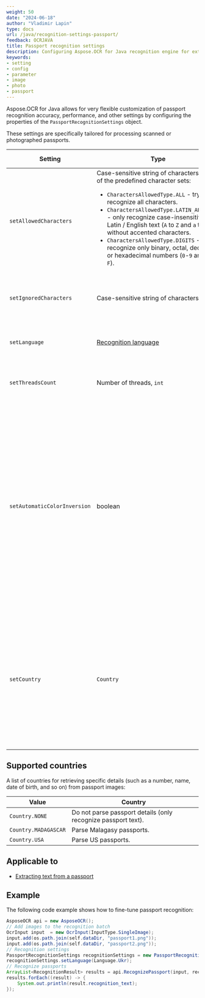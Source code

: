 ```yaml
---
weight: 50
date: "2024-06-18"
author: "Vladimir Lapin"
type: docs
url: /java/recognition-settings-passport/
feedback: OCRJAVA
title: Passport recognition settings
description: Configuring Aspose.OCR for Java recognition engine for extracting text from passport images.
keywords:
- setting
- config
- parameter
- image
- photo
- passport
---
```


Aspose.OCR for Java allows for very flexible customization of passport recognition accuracy, performance, and other settings by configuring the properties of the `PassportRecognitionSettings` object.

These settings are specifically tailored for processing scanned or photographed passports.

Setting | Type | Default value | Description
------- | ---- | ------------- | -----------
`setAllowedCharacters` | Case-sensitive string of characters or one of the predefined character sets:<ul><li>`CharactersAllowedType.ALL` - try to recognize all characters.</li><li>`CharactersAllowedType.LATIN_ALPHABET` - only recognize case-insensitive Latin / English text (`A` to `Z` and `a` to `z`), without accented characters.</li><li>`CharactersAllowedType.DIGITS` - recognize only binary, octal, decimal, or hexadecimal numbers (`0`-`9` and `A` to `F`).</li></ul> | All characters from the [selected recognition language](/ocr/java/languages/). | The [whitelist](/ocr/java/characters-whitelist/#predefined-character-sets) of characters Aspose.OCR engine will look for.
`setIgnoredCharacters` | Case-sensitive string of characters | All characters are recognized | A [blacklist](/ocr/java/characters-blacklist/) of characters that are ignored during recognition.
`setLanguage` | [Recognition language](/ocr/java/languages/) | Extended Latin characters, including diacritics | Specify a [language](/ocr/java/languages/) for recognition.
`setThreadsCount` | Number of threads, `int` | Automatic | The number of [CPU threads](/ocr/java/multithreading/) used for recognition.
`setAutomaticColorInversion` | boolean | `true` | Set the method parameter to `true` automatically detect white text on a dark/black background and use a special OCR algorithm to improve passport recognition accuracy. Call this method with the parameter set to “false” to explicitly disable inverted text detection to save resources.
`setCountry` | `Country` | `NONE` | [Extract](/ocr/java/recognition/passport/#extracting-passport-details) key passport details (such as a number, name, date of birth, and so on) for the specific country in addition to the entire passport text.<br />See **Supported countries** section below.

## Supported countries

A list of countries for retrieving specific details (such as a number, name, date of birth, and so on) from passport images:

Value | Country
----- | -------
`Country.NONE` | Do not parse passport details (only recognize passport text).
`Country.MADAGASCAR` | Parse Malagasy passports.
`Country.USA` | Parse US passports.

## Applicable to

- [Extracting text from a passport](/ocr/java/recognition/passport/)

## Example

The following code example shows how to fine-tune passport recognition:

```java
AsposeOCR api = new AsposeOCR();
// Add images to the recognition batch
OcrInput input  = new OcrInput(InputType.SingleImage);
input.add(os.path.join(self.dataDir, "passport1.png"));
input.add(os.path.join(self.dataDir, "passport2.png"));
// Recognition settings
PassportRecognitionSettings recognitionSettings = new PassportRecognitionSettings();
recognitionSettings.setLanguage(Language.Ukr);
// Recognize passports
ArrayList<RecognitionResult> results = api.RecognizePassport(input, recognitionSettings);
results.forEach((result) -> {
	System.out.println(result.recognition_text);
});
```
